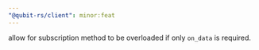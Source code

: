 ```yaml
---
"@qubit-rs/client": minor:feat
---
```


allow for subscription method to be overloaded if only `on_data` is required.
